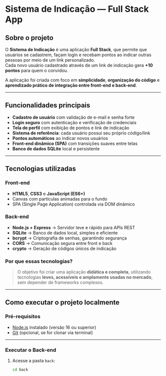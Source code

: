 #  Sistema de Indicação — Full Stack App

##  Sobre o projeto  
O **Sistema de Indicação** é uma aplicação **Full Stack**, que permite que usuários se cadastrem, façam login e recebam pontos ao indicar outras pessoas por meio de um link personalizado.  
Cada novo usuário cadastrado através de um link de indicação gera **+10 pontos** para quem o convidou.  

A aplicação foi criada com foco em **simplicidade**, **organização do código** e **aprendizado prático de integração entre front-end e back-end**.

---

##  Funcionalidades principais

-  **Cadastro de usuário** com validação de e-mail e senha forte  
-  **Login seguro** com autenticação e verificação de credenciais  
-  **Tela de perfil** com exibição de pontos e link de indicação  
-  **Sistema de referência**: cada usuário possui seu próprio código/link  
-  **Pontos automáticos** ao indicar novos usuários  
-  **Front-end dinâmico (SPA)** com transições suaves entre telas  
-  **Banco de dados SQLite** local e persistente  

---

##  Tecnologias utilizadas

### **Front-end**
- **HTML5**, **CSS3** e **JavaScript (ES6+)**  
- Canvas com partículas animadas para o fundo  
- SPA (Single Page Application) controlada via DOM dinâmico  

### **Back-end**
- **Node.js + Express** → Servidor leve e rápido para APIs REST  
- **SQLite** → Banco de dados local, simples e eficiente  
- **bcrypt** → Criptografia de senhas, garantindo segurança  
- **CORS** → Comunicação segura entre front e back  
- **crypto** → Geração de códigos únicos de indicação  

### **Por que essas tecnologias?**
> O objetivo foi criar uma aplicação **didática e completa**, utilizando tecnologias **leves, acessíveis e amplamente usadas no mercado**, sem depender de frameworks complexos.

---

##  Como executar o projeto localmente

###  Pré-requisitos
- [Node.js](https://nodejs.org/) instalado (versão 16 ou superior)
- [Git](https://git-scm.com/) (opcional, se for clonar via terminal)

---

###  Executar o **Back-end**

1. Acesse a pasta `back`:
   ```bash
   cd back
